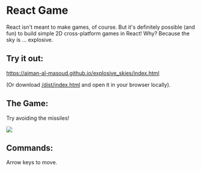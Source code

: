 # React Game

React isn't meant to make games, of course. But it's definitely possible (and fun) to build simple 2D cross-platform games in React! Why? Because the sky is ... explosive.

## Try it out:

<a href="https://aiman-al-masoud.github.io/explosive_skies/index.html
">https://aiman-al-masoud.github.io/explosive_skies/index.html</a>

(Or download <a href="https://github.com/aiman-al-masoud/ReactGame/blob/main/dist/index.html">/dist/index.html</a>
 and open it in your browser locally).



## The Game:
Try avoiding the missiles!

<img src="./src/res/demo.gif"></img>


## Commands:
Arrow keys to move.




